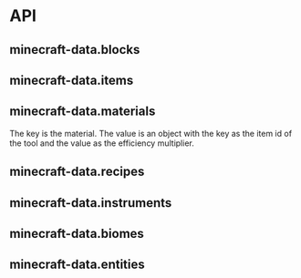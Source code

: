 # API

## minecraft-data.blocks

## minecraft-data.items

## minecraft-data.materials

The key is the material. The value is an object with the key as the item id
of the tool and the value as the efficiency multiplier.

## minecraft-data.recipes

## minecraft-data.instruments

## minecraft-data.biomes

## minecraft-data.entities
